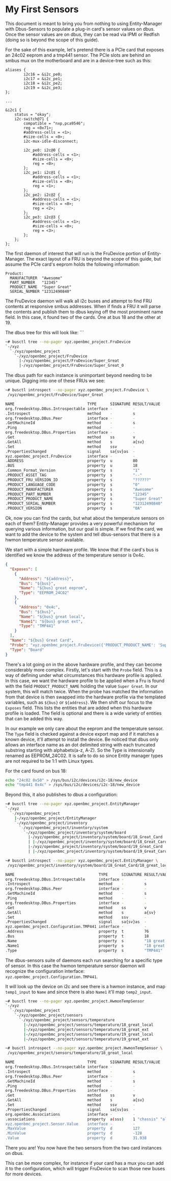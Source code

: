# My First Sensors

This document is meant to bring you from nothing to using Entity-Manager with
Dbus-Sensors to populate a plug-in card's sensor values on dbus. Once the sensor
values are on dbus, they can be read via IPMI or Redfish (doing so is beyond the
scope of this guide).

For the sake of this example, let's pretend there is a PCIe card that exposes an
24c02 eeprom and a tmp441 sensor. The PCIe slots are behind an smbus mux on the
motherboard and are in a device-tree such as this:

```dts
aliases {
        i2c16 = &i2c_pe0;
        i2c17 = &i2c_pe1;
        i2c18 = &i2c_pe2;
        i2c19 = &i2c_pe3;
};

...

&i2c1 {
    status = "okay";
    i2c-switch@71 {
        compatible = "nxp,pca9546";
        reg = <0x71>;
        #address-cells = <1>;
        #size-cells = <0>;
        i2c-mux-idle-disconnect;

        i2c_pe0: i2c@0 {
            #address-cells = <1>;
            #size-cells = <0>;
            reg = <0>;
        };
        i2c_pe1: i2c@1 {
            #address-cells = <1>;
            #size-cells = <0>;
            reg = <1>;
        };
        i2c_pe2: i2c@2 {
            #address-cells = <1>;
            #size-cells = <0>;
            reg = <2>;
        };
        i2c_pe3: i2c@3 {
            #address-cells = <1>;
            #size-cells = <0>;
            reg = <3>;
        };
    };
};
```

The first daemon of interest that will run is the FruDevice portion of
Entity-Manager. The exact layout of a FRU is beyond the scope of this guide, but
assume the PCIe card's eeprom holds the following information:

```text
Product:
  MANUFACTURER  "Awesome"
  PART_NUMBER   "12345"
  PRODUCT_NAME  "Super Great"
  SERIAL_NUMBER "12312490840"
```

The FruDevice daemon will walk all i2c buses and attempt to find FRU contents at
responsive smbus addresses. When if finds a FRU it will parse the contents and
publish them to dbus keying off the most prominent name field. In this case, it
found two of the cards. One at bus 18 and the other at 19.

The dbus tree for this will look like: ```

```sh
~# busctl tree --no-pager xyz.openbmc_project.FruDevice
`-/xyz
  `-/xyz/openbmc_project
    `-/xyz/openbmc_project/FruDevice
      |-/xyz/openbmc_project/FruDevice/Super_Great
      |-/xyz/openbmc_project/FruDevice/Super_Great_0
```

The dbus path for each instance is unimportant beyond needing to be unique.
Digging into one of these FRUs we see:

```sh
~# busctl introspect --no-pager xyz.openbmc_project.FruDevice \
 /xyz/openbmc_project/FruDevice/Super_Great

NAME                                TYPE      SIGNATURE RESULT/VALUE                FLAGS
org.freedesktop.DBus.Introspectable interface -         -                           -
.Introspect                         method    -         s                           -
org.freedesktop.DBus.Peer           interface -         -                           -
.GetMachineId                       method    -         s                           -
.Ping                               method    -         -                           -
org.freedesktop.DBus.Properties     interface -         -                           -
.Get                                method    ss        v                           -
.GetAll                             method    s         a{sv}                       -
.Set                                method    ssv       -                           -
.PropertiesChanged                  signal    sa{sv}as  -                           -
xyz.openbmc_project.FruDevice       interface -         -                           -
.ADDRESS                            property  u         80                          emits-change
.BUS                                property  u         18                          emits-change
.Common_Format_Version              property  s         "1"                         emits-change
.PRODUCT_ASSET_TAG                  property  s         "--"                        emits-change
.PRODUCT_FRU_VERSION_ID             property  s         "??????"                    emits-change
.PRODUCT_LANGUAGE_CODE              property  s         "0"                         emits-change
.PRODUCT_MANUFACTURER               property  s         "Awesome"                   emits-change
.PRODUCT_PART_NUMBER                property  s         "12345"                     emits-change
.PRODUCT_PRODUCT_NAME               property  s         "Super Great"               emits-change
.PRODUCT_SERIAL_NUMBER              property  s         "12312490840"               emits-change
.PRODUCT_VERSION                    property  s         "0A"                        emits-change
```

Ok, now you can find the cards, but what about the temperature sensors on each
of them? Entity-Manager provides a very powerful mechanism for querying various
information, but our goal is simple. If we find the card, we want to add the
device to the system and tell dbus-sensors that there is a hwmon temperature
sensor available.

We start with a simple hardware profile. We know that if the card's bus is
identified we know the address of the temperature sensor is 0x4c.

```json
{
  "Exposes": [
    {
      "Address": "${address}",
      "Bus": "${bus}",
      "Name": "${bus} great eeprom",
      "Type": "EEPROM_24C02"
    },
    {
      "Address": "0x4c",
      "Bus": "${bus}",
      "Name": "${bus} great local",
      "Name1": "${bus} great ext",
      "Type": "TMP441"
    }
  ],
  "Name": "${bus} Great Card",
  "Probe": "xyz.openbmc_project.FruDevice({'PRODUCT_PRODUCT_NAME': 'Super Great'})",
  "Type": "Board"
}
```

There's a lot going on in the above hardware profile, and they can become
considerably more complex. Firstly, let's start with the `Probe` field. This is
a way of defining under what circumstances this hardware profile is applied. In
this case, we want the hardware profile to be applied when a Fru is found with
the field `PRODUCT_PRODUCT_NAME` holding the value `Super Great`. In our system,
this will match twice. When the probe has matched the information from that
device is then swapped into the hardware profile via the templated variables,
such as `${bus}` or `${address}`. We then shift our focus to the `Exposes`
field. This lists the entities that are added when this hardware profile is
loaded. The field is optional and there is a wide variety of entities that can
be added this way.

In our example we only care about the eeprom and the temperature sensor. The
`Type` field is checked against a device export map and if it matches a known
device, it'll attempt to install the device. Be noticed that dbus only allows an
interface name as an dot delimited string with each truncated substring starting
with alphabets(a-z, A-Z). So the Type is intensionally renamed as EEPROM_24C02.
It is safe to do so since Entity manager types are not required to be 1:1 with
Linux types.

For the card found on bus 18:

```sh
echo "24c02 0x50" > /sys/bus/i2c/devices/i2c-18/new_device
echo "tmp441 0x4c" > /sys/bus/i2c/devices/i2c-18/new_device
```

Beyond this, it also publishes to dbus a configuration:

```sh
~# busctl tree --no-pager xyz.openbmc_project.EntityManager
`-/xyz
  `-/xyz/openbmc_project
    |-/xyz/openbmc_project/EntityManager
    `-/xyz/openbmc_project/inventory
      `-/xyz/openbmc_project/inventory/system
        `-/xyz/openbmc_project/inventory/system/board
          |-/xyz/openbmc_project/inventory/system/board/18_Great_Card
          | |-/xyz/openbmc_project/inventory/system/board/18_Great_Card/18_great_local
          |-/xyz/openbmc_project/inventory/system/board/19_Great_Card
          | |-/xyz/openbmc_project/inventory/system/board/19_Great_Card/19_great_local

~# busctl introspect --no-pager xyz.openbmc_project.EntityManager \
 /xyz/openbmc_project/inventory/system/board/18_Great_Card/18_great_local

NAME                                     TYPE      SIGNATURE RESULT/VALUE    FLAGS
org.freedesktop.DBus.Introspectable      interface -         -               -
.Introspect                              method    -         s               -
org.freedesktop.DBus.Peer                interface -         -               -
.GetMachineId                            method    -         s               -
.Ping                                    method    -         -               -
org.freedesktop.DBus.Properties          interface -         -               -
.Get                                     method    ss        v               -
.GetAll                                  method    s         a{sv}           -
.Set                                     method    ssv       -               -
.PropertiesChanged                       signal    sa{sv}as  -               -
xyz.openbmc_project.Configuration.TMP441 interface -         -               -
.Address                                 property  t         76               emits-change
.Bus                                     property  t         18               emits-change
.Name                                    property  s         "18 great local" emits-change
.Name1                                   property  s         "18 great ext"   emits-change
.Type                                    property  s         "TMP441"         emits-change
```

The dbus-sensors suite of daemons each run searching for a specific type of
sensor. In this case the hwmon temperature sensor daemon will recognize the
configuration interface: `xyz.openbmc_project.Configuration.TMP441`.

It will look up the device on i2c and see there is a hwmon instance, and map
`temp1_input` to `Name` and since there is also `Name1` it'll map `temp2_input`.

```sh
~# busctl tree --no-pager xyz.openbmc_project.HwmonTempSensor
`-/xyz
  `-/xyz/openbmc_project
    `-/xyz/openbmc_project/sensors
      `-/xyz/openbmc_project/sensors/temperature
        |-/xyz/openbmc_project/sensors/temperature/18_great_local
        |-/xyz/openbmc_project/sensors/temperature/18_great_ext
        |-/xyz/openbmc_project/sensors/temperature/19_great_local
        |-/xyz/openbmc_project/sensors/temperature/19_great_ext

~# busctl introspect --no-pager xyz.openbmc_project.HwmonTempSensor \
 /xyz/openbmc_project/sensors/temperature/18_great_local

NAME                                TYPE      SIGNATURE RESULT/VALUE                             FLAGS
org.freedesktop.DBus.Introspectable interface -         -                                        -
.Introspect                         method    -         s                                        -
org.freedesktop.DBus.Peer           interface -         -                                        -
.GetMachineId                       method    -         s                                        -
.Ping                               method    -         -                                        -
org.freedesktop.DBus.Properties     interface -         -                                        -
.Get                                method    ss        v                                        -
.GetAll                             method    s         a{sv}                                    -
.Set                                method    ssv       -                                        -
.PropertiesChanged                  signal    sa{sv}as  -                                        -
org.openbmc.Associations            interface -         -                                        -
.associations                       property  a(sss)    1 "chassis" "all_sensors" "/xyz/openb... emits-change
xyz.openbmc_project.Sensor.Value    interface -         -                                        -
.MaxValue                           property  d         127                                      emits-change
.MinValue                           property  d         -128                                     emits-change
.Value                              property  d         31.938                                   emits-change writable

```

There you are! You now have the two sensors from the two card instances on dbus.

This can be more complex, for instance if your card has a mux you can add it to
the configuration, which will trigger FruDevice to scan those new buses for more
devices.
